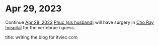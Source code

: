 # Apr 29, 2023

Continue [Apr 28, 2023](Apr%2028,%202023.md) [Phuc (sis husband)](Phuc%20(sis%20husband).md) will have surgery in [Cho Ray hospital](Cho%20Ray%20hospital.md) for the vertebrae i guess. 

title:
writing the blog for itviec.com